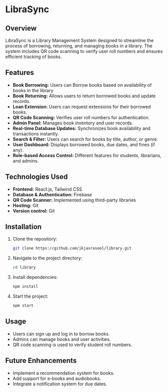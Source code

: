 # LibraSync

## Overview
LibraSync is a Library Management System designed to streamline the process of borrowing, returning, and managing books in a library. The system includes QR code scanning to verify user roll numbers and ensures efficient tracking of books.

## Features
- **Book Borrowing:** Users can Borrow books based on availability of books in the library
- **Book Returning:** Allows users to return borrowed books and update records.
- **Loan Extension:** Users can request extensions for their borrowed books.
- **QR Code Scanning:** Verifies user roll numbers for authentication.
- **Admin Panel:** Manages book inventory and user records.
- **Real-time Database Updates:** Synchronizes book availability and transactions instantly.
- **Search & Filter:** Users can search for books by title, author, or genre.
- **User Dashboard:** Displays borrowed books, due dates, and fines (if any).
- **Role-based Access Control:** Different features for students, librarians, and admins.


## Technologies Used
- **Frontend:** React.js, Tailwind CSS
- **Database & Authentication:** Firebase
- **QR Code Scanner:** Implemented using third-party libraries
-  **Hosting:** Git
- **Version control:** Git

## Installation
1. Clone the repository:
   ```sh
   git clone https://github.com/ikjasrasool/library.git
   ```
2. Navigate to the project directory:
   ```sh
   cd library
   ```
3. Install dependencies:
   ```sh
   npm install
   ```
4. Start the project:
   ```sh
   npm start
   ```

## Usage
- Users can sign up and log in to borrow books.
- Admins can manage books and user activities.
- QR code scanning is used to verify student roll numbers.

## Future Enhancements
- Implement a recommendation system for books.
- Add support for e-books and audiobooks.
- Integrate a notification system for due dates.

